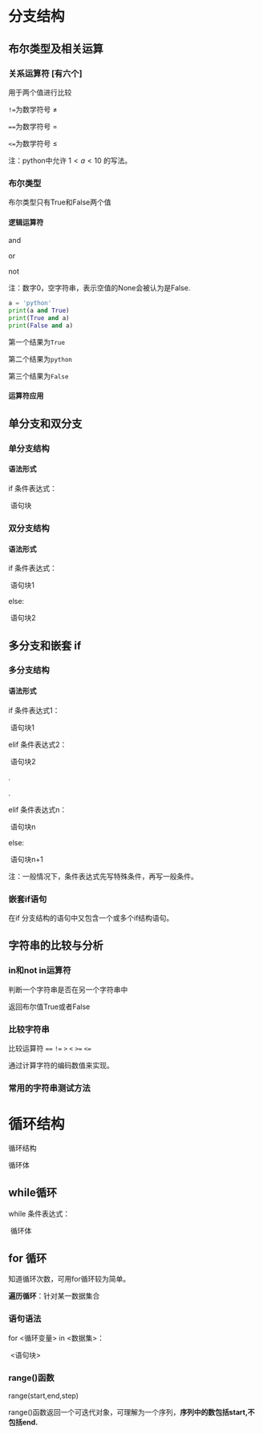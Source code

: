 # 分支结构

## 布尔类型及相关运算

### 关系运算符 [有六个]

用于两个值进行比较

`!=`为数学符号 $\neq$

`==`为数学符号 $=$

`<=`为数学符号 $\leq$

注：python中允许 $1<a<10$ 的写法。

### 布尔类型

布尔类型只有True和False两个值

#### 逻辑运算符

and 

or

not

注：数字0，空字符串，表示空值的None会被认为是False.

```python 
a = 'python'
print(a and True)
print(True and a)
print(False and a)
```

第一个结果为`True`

第二个结果为`python`

第三个结果为`False`

#### 运算符应用

## 单分支和双分支

### 单分支结构

#### 语法形式

if 条件表达式：

​			语句块

### 双分支结构

#### 语法形式

if 条件表达式：

​			语句块1

else:

​			语句块2

## 多分支和嵌套 if 

### 多分支结构

#### 语法形式

if 条件表达式1：

​			语句块1

elif 条件表达式2：

​			语句块2

.

.

elif 条件表达式n：

​			语句块n

else:

​			语句块n+1

注：一般情况下，条件表达式先写特殊条件，再写一般条件。

### 嵌套if语句

在if 分支结构的语句中又包含一个或多个if结构语句。

## 字符串的比较与分析

### in和not in运算符

判断一个字符串是否在另一个字符串中

返回布尔值True或者False

### 比较字符串

比较运算符 `==` `!=` `>` `<` `>=` `<=`

通过计算字符的编码数值来实现。

### 常用的字符串测试方法



# 循环结构

循环结构

循环体

## while循环

while 条件表达式：

​	循环体

## for 循环

知道循环次数，可用for循环较为简单。

**遍历循环**：针对某一数据集合

### 语句语法

for <循环变量> in <数据集>：

​	<语句块>

### range()函数

range(start,end,step)

range()函数返回一个可迭代对象，可理解为一个序列，**序列中的数包括start,不包括end.**









